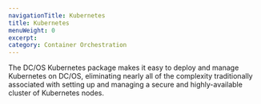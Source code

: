 ```yaml
---
navigationTitle: Kubernetes
title: Kubernetes
menuWeight: 0
excerpt:
category: Container Orchestration
---
```


The DC/OS Kubernetes package makes it easy to deploy and manage Kubernetes on DC/OS, eliminating nearly all of the complexity traditionally associated with setting up and managing a secure and highly-available cluster of Kubernetes nodes.

